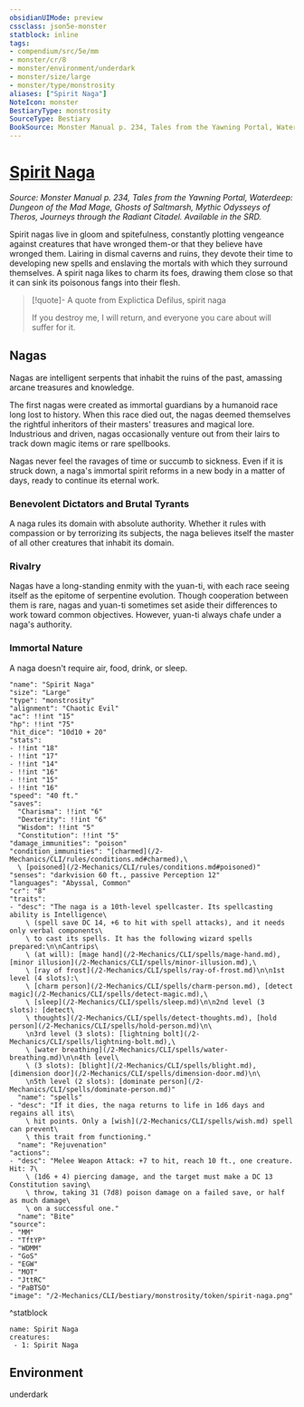```yaml
---
obsidianUIMode: preview
cssclass: json5e-monster
statblock: inline
tags:
- compendium/src/5e/mm
- monster/cr/8
- monster/environment/underdark
- monster/size/large
- monster/type/monstrosity
aliases: ["Spirit Naga"]
NoteIcon: monster
BestiaryType: monstrosity
SourceType: Bestiary
BookSource: Monster Manual p. 234, Tales from the Yawning Portal, Waterdeep: Dungeon of the Mad Mage, Ghosts of Saltmarsh, Mythic Odysseys of Theros, Journeys through the Radiant Citadel. Available in the SRD.
---
```

# [Spirit Naga](2-Mechanics/CLI/bestiary/monstrosity/spirit-naga.md)
*Source: Monster Manual p. 234, Tales from the Yawning Portal, Waterdeep: Dungeon of the Mad Mage, Ghosts of Saltmarsh, Mythic Odysseys of Theros, Journeys through the Radiant Citadel. Available in the SRD.*  

Spirit nagas live in gloom and spitefulness, constantly plotting vengeance against creatures that have wronged them-or that they believe have wronged them. Lairing in dismal caverns and ruins, they devote their time to developing new spells and enslaving the mortals with which they surround themselves. A spirit naga likes to charm its foes, drawing them close so that it can sink its poisonous fangs into their flesh.

> [!quote]- A quote from Explictica Defilus, spirit naga  
> 
> If you destroy me, I will return, and everyone you care about will suffer for it.

## Nagas

Nagas are intelligent serpents that inhabit the ruins of the past, amassing arcane treasures and knowledge.

The first nagas were created as immortal guardians by a humanoid race long lost to history. When this race died out, the nagas deemed themselves the rightful inheritors of their masters' treasures and magical lore. Industrious and driven, nagas occasionally venture out from their lairs to track down magic items or rare spellbooks.

Nagas never feel the ravages of time or succumb to sickness. Even if it is struck down, a naga's immortal spirit reforms in a new body in a matter of days, ready to continue its eternal work.

### Benevolent Dictators and Brutal Tyrants

A naga rules its domain with absolute authority. Whether it rules with compassion or by terrorizing its subjects, the naga believes itself the master of all other creatures that inhabit its domain.

### Rivalry

Nagas have a long-standing enmity with the yuan-ti, with each race seeing itself as the epitome of serpentine evolution. Though cooperation between them is rare, nagas and yuan-ti sometimes set aside their differences to work toward common objectives. However, yuan-ti always chafe under a naga's authority.

### Immortal Nature

A naga doesn't require air, food, drink, or sleep.

```statblock
"name": "Spirit Naga"
"size": "Large"
"type": "monstrosity"
"alignment": "Chaotic Evil"
"ac": !!int "15"
"hp": !!int "75"
"hit_dice": "10d10 + 20"
"stats":
- !!int "18"
- !!int "17"
- !!int "14"
- !!int "16"
- !!int "15"
- !!int "16"
"speed": "40 ft."
"saves":
  "Charisma": !!int "6"
  "Dexterity": !!int "6"
  "Wisdom": !!int "5"
  "Constitution": !!int "5"
"damage_immunities": "poison"
"condition_immunities": "[charmed](/2-Mechanics/CLI/rules/conditions.md#charmed),\
  \ [poisoned](/2-Mechanics/CLI/rules/conditions.md#poisoned)"
"senses": "darkvision 60 ft., passive Perception 12"
"languages": "Abyssal, Common"
"cr": "8"
"traits":
- "desc": "The naga is a 10th-level spellcaster. Its spellcasting ability is Intelligence\
    \ (spell save DC 14, +6 to hit with spell attacks), and it needs only verbal components\
    \ to cast its spells. It has the following wizard spells prepared:\n\nCantrips\
    \ (at will): [mage hand](/2-Mechanics/CLI/spells/mage-hand.md), [minor illusion](/2-Mechanics/CLI/spells/minor-illusion.md),\
    \ [ray of frost](/2-Mechanics/CLI/spells/ray-of-frost.md)\n\n1st level (4 slots):\
    \ [charm person](/2-Mechanics/CLI/spells/charm-person.md), [detect magic](/2-Mechanics/CLI/spells/detect-magic.md),\
    \ [sleep](/2-Mechanics/CLI/spells/sleep.md)\n\n2nd level (3 slots): [detect\
    \ thoughts](/2-Mechanics/CLI/spells/detect-thoughts.md), [hold person](/2-Mechanics/CLI/spells/hold-person.md)\n\
    \n3rd level (3 slots): [lightning bolt](/2-Mechanics/CLI/spells/lightning-bolt.md),\
    \ [water breathing](/2-Mechanics/CLI/spells/water-breathing.md)\n\n4th level\
    \ (3 slots): [blight](/2-Mechanics/CLI/spells/blight.md), [dimension door](/2-Mechanics/CLI/spells/dimension-door.md)\n\
    \n5th level (2 slots): [dominate person](/2-Mechanics/CLI/spells/dominate-person.md)"
  "name": "spells"
- "desc": "If it dies, the naga returns to life in 1d6 days and regains all its\
    \ hit points. Only a [wish](/2-Mechanics/CLI/spells/wish.md) spell can prevent\
    \ this trait from functioning."
  "name": "Rejuvenation"
"actions":
- "desc": "Melee Weapon Attack: +7 to hit, reach 10 ft., one creature. Hit: 7\
    \ (1d6 + 4) piercing damage, and the target must make a DC 13 Constitution saving\
    \ throw, taking 31 (7d8) poison damage on a failed save, or half as much damage\
    \ on a successful one."
  "name": "Bite"
"source":
- "MM"
- "TftYP"
- "WDMM"
- "GoS"
- "EGW"
- "MOT"
- "JttRC"
- "PaBTSO"
"image": "/2-Mechanics/CLI/bestiary/monstrosity/token/spirit-naga.png"
```
^statblock

```encounter-table
name: Spirit Naga
creatures:
 - 1: Spirit Naga
```

## Environment

underdark